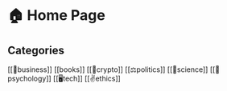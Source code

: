 # 🏠 Home Page
## Categories
[[💼business]]
[[books]]
[[🚀crypto]]
[[⚖️politics]]
[[🧪science]]
[[🧠psychology]]
[[🖥tech]]
[[✌️ethics]]